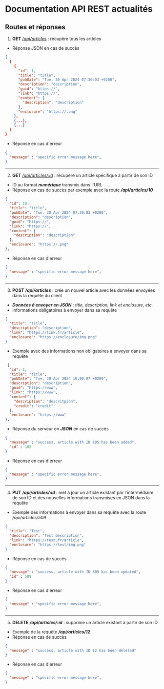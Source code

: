 # Documentation API REST actualités

## Routes et réponses

1. **GET** [*/api/articles*](/api/articles) : récupère tous les articles
- Réponse JSON en cas de succès

```json
{
  [
    {
      "id": 1,
      "title": "title",
      "pubDate": "Tue, 30 Apr 2024 07:30:03 +0200",
      "description": "description",
      "guid": "https://",
      "link": "https://",
      "content": {
        "description": "description"
      },
      "enclosure": "https://.png"
    },
    {...},
    {...}
  ]
}
```
- Réponse en cas d'erreur

```json
{ 
  "message" : "specific error message here",
}
```
---


2. **GET** *[/api/articles/:id](/api/articles/1)* : récupère un article spécifique à partir de son ID
- ID au format ***numérique*** transmis dans l'URL
- Réponse en cas de succès par exemple avec la route ***/api/articles/10***

```json
{
  "id": 10,
  "title": "title",
  "pubDate": "Tue, 30 Apr 2024 07:30:03 +0200",
  "description": "description",
  "guid": "https://",
  "link": "https://",
  "content": {
    "description": "description"
  },
  "enclosure": "https://.png"
},
```
- Réponse en cas d'erreur

```json
{ 
  "message" : "specific error message here",
}
```
---


3. **POST** ***/api/articles*** : crée un nouvel article avec les données envoyées dans la requête du client
- ***Données à envoyer en JSON*** : *title, description, link et enclosure, etc.*
- Informations obligatoires à envoyer dans sa requête

```json
{
  "title": "title",
  "description": "description",
  "link": "https://link.fr/article",
  "enclosure": "https://enclosure/img.png"
}
```
- Exemple avec des informations non obligatoires à envoyer dans sa requête

```json
 {
  "id": 1,
  "title": "title",
  "pubDate": "Tue, 30 Apr 2024 10:00:07 +0200",
  "description": "description",
  "guid": "https://www",
  "link": "https://www",
  "content": {
    "description": "descritpion",
    "credit": "credit"
  },
  "enclosure": "https://www"
},
```
- Réponse du serveur en ***JSON*** en cas de succès

```json
{ 
  "message" : "success, article with ID 105 has been added",
  "id" : 105
}
```
- Réponse en cas d'erreur
```json
{ 
  "message" : "specific error message here",
}
```

---


4. **PUT** ***/api/articles/:id*** : met à jour un article existant par l'intermédiaire de son ID et des nouvelles informations transmises en JSON dans la requête
- Exemple des informations à envoyer dans sa requête avec la route */api/articles/509*

```json
{
  "title": "Test",
  "description": "Test description",
  "link": "https://test.fr/article",
  "enclosure": "https://test/img.png"
}
```
- Réponse en cas de succès

```json
{ 
  "message" : "success, article with ID 509 has been updated",
  "id" : 509
}
```
- Réponse en cas d'erreur

```json
{ 
  "message" : "specific error message here",
}
```
---


5. **DELETE** ***/api/articles/:id*** : supprime un article existant à partir de son ID
- Exemple de la requête ***/api/articles/12***
- Réponse en cas de succès

```json
{ 
  "message" : "success, article with ID 12 has been deleted"
}
```
- Réponse en cas d'erreur

```json
{ 
  "message" : "specific error message here",
}
```